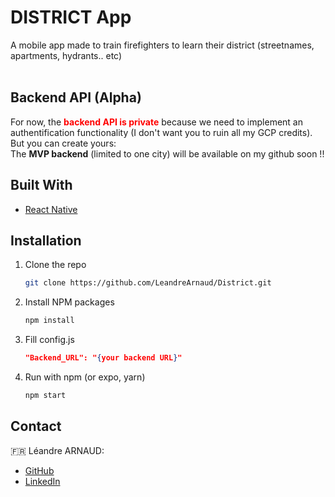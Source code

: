 # DISTRICT App

A mobile app made to train firefighters to learn their district (streetnames, apartments, hydrants.. etc)
<br/><br/>

## Backend API (Alpha)
For now, the 
<span style="color:red">**backend API is private**</span> 
because we need to implement an authentification functionality (I don't want you to ruin all my GCP credits). But you can create yours:<br/>
The **MVP backend** (limited to one city) will be available on my github soon !!

## Built With
- [React Native](https://reactnative.dev)

## Installation
1. Clone the repo
    ```sh
    git clone https://github.com/LeandreArnaud/District.git
    ```
2. Install NPM packages
    ```sh
    npm install
    ```
3. Fill config.js
    ```json
    "Backend_URL": "{your backend URL}"
    ```
4. Run with npm (or expo, yarn)
    ```sh
    npm start
    ```

## Contact
🇫🇷 Léandre ARNAUD: 
- [GitHub](https://github.com/LeandreArnaud)
- [LinkedIn](https://www.linkedin.com/in/leandre-arnaud/)
